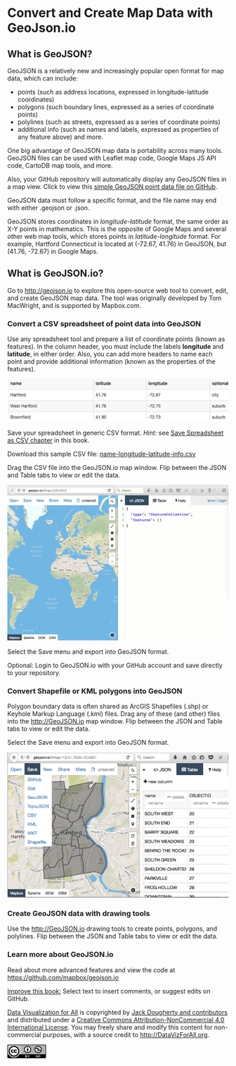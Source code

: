 # Convert and Create Map Data with GeoJson.io

## What is GeoJSON?
GeoJSON is a relatively new and increasingly popular open format for map data, which can include:
- points (such as address locations, expressed in longitude-latitude coordinates)
- polygons (such boundary lines, expressed as a series of coordinate points)
- polylines (such as streets, expressed as a series of coordinate points)
- additional info (such as names and labels, expressed as properties of any feature above)
and more.

One big advantage of GeoJSON map data is portability across many tools. GeoJSON files can be used with Leaflet map code, Google Maps JS API code, CartoDB map tools, and more.

Also, your GitHub repository will automatically display any GeoJSON files in a map view. Click to view this [simple GeoJSON point data file on GitHub](https://github.com/JackDougherty/datavizforall/blob/master/shape/geojsonio/name-latitude-longitude-info.geojson).

GeoJSON data must follow a specific format, and the file name may end with either .geojson or .json.

GeoJSON stores coordinates in *longitude-latitude* format, the same order as X-Y points in mathematics. This is the opposite of Google Maps and several other web map tools, which stores points in *latitude-longitude* format. For example, Hartford Connecticut is located at (-72.67, 41.76) in GeoJSON, but (41.76, -72.67) in Google Maps.

## What is GeoJSON.io?

Go to http://geojson.io to explore this open-source web tool to convert, edit, and create GeoJSON map data. The tool was originally developed by Tom MacWright, and is supported by Mapbox.com.

### Convert a CSV spreadsheet of point data into GeoJSON

Use any spreadsheet tool and prepare a list of coordinate points (known as features). In the column header, you must include the labels **longitude** and **latitude**, in either order. Also, you can add more headers to name each point and provide additional information (known as the properties of the features).

![](sample-csv-table-screenshot.png)

Save your spreadsheet in generic CSV format. *Hint:* see [Save Spreadsheet as CSV chapter](../../transform/csv/) in this book.

Download this sample CSV file: [name-longitude-latitude-info.csv](geojsonio/name-longitude-latitude-info.csv)

Drag the CSV file into the GeoJSON.io map window. Flip between the JSON and Table tabs to view or edit the data.

![](dataviz-geojsonio-640.gif)

Select the Save menu and export into GeoJSON format.

Optional: Login to GeoJSON.io with your GitHub account and save directly to your repository.


### Convert Shapefile or KML polygons into GeoJSON

Polygon boundary data is often shared as ArcGIS Shapefiles (.shp) or Keyhole Markup Language (.kml) files. Drag any of these (and other) files into the http://GeoJSON.io map window. Flip between the JSON and Table tabs to view or edit the data.

Select the Save menu and export into GeoJSON format.

![](geojson-save-as.png)


### Create GeoJSON data with drawing tools

Use the http://GeoJSON.io drawing tools to create points, polygons, and polylines. Flip between the JSON and Table tabs to view or edit the data.

### Learn more about GeoJSON.io

Read about more advanced features and view the code at https://github.com/mapbox/geojson.io




[Improve this book:](../../gitbook/improve.md) Select text to insert comments, or suggest edits on GitHub.

[Data Visualization for All](http://datavizforall.org)
is copyrighted by [Jack Dougherty and contributors](../../introduction/who.md)
and distributed under a [Creative Commons Attribution-NonCommercial 4.0 International License](http://creativecommons.org/licenses/by-nc/4.0). You may freely share and modify this content for non-commercial purposes, with a source credit to http://DataVizForAll.org.

![Creative Commons by-nc image](../../cc-by-nc.png)
